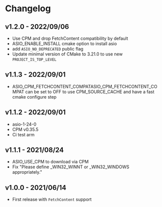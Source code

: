 # Changelog

## v1.2.0 - 2022/09/06

* Use CPM and drop FetchContent compatibility by default
* ASIO_ENABLE_INSTALL cmake option to install asio
* add `ASIO_NO_DEPRECATED` public flag
* Update minimal version of CMake to 3.21.0 to use new `PROJECT_IS_TOP_LEVEL`

## v1.1.3 - 2022/09/01

* ASIO_CPM_FETCHCONTENT_COMPATASIO_CPM_FETCHCONTENT_COMPAT can be set to OFF to use CPM_SOURCE_CACHE and have a fast cmake configure step

## v1.1.2 - 2022/09/01

* asio-1-24-0
* CPM v0.35.5
* Ci test arm

## v1.1.1 - 2021/08/24

* ASIO_USE_CPM to download via CPM
* Fix "Please define _WIN32_WINNT or _WIN32_WINDOWS appropriately."

## v1.0.0 - 2021/06/14

* First release with `FetchContent` support
